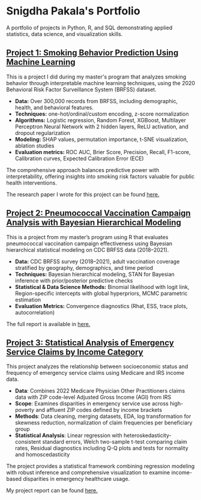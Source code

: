 # Snigdha Pakala's Portfolio
A portfolio of projects in Python, R, and SQL demonstrating applied statistics, data science, and visualization skills.

## [Project 1: Smoking Behavior Prediction Using Machine Learning](https://github.com/snigdhapakala/Smoking-Behavior-ML)

This is a project I did during my master's program that analyzes smoking behavior through interpretable machine learning techniques, using the 2020 Behavioral Risk Factor Surveillance System (BRFSS) dataset. 

- **Data:**  Over 300,000 records from BRFSS, including demographic, health, and behavioral features.
- **Techniques:** one-hot/ordinal/custom encoding, z-score normalization
- **Algorithms:** Logistic regression, Random Forest, XGBoost, Multilayer Perceptron Neural Network with 2 hidden layers, ReLU activation, and dropout regularization
- **Modeling:** SHAP values, permutation importance, t-SNE visualization, ablation studies
- **Evaluation metrics:** ROC AUC, Brier Score, Precision, Recall, F1-score, Calibration curves, Expected Calibration Error (ECE)  

The comprehensive approach balances predictive power with interpretability, offering insights into smoking risk factors valuable for public health interventions.

The research paper I wrote for this project can be found [here.](https://github.com/snigdhapakala/Smoking-Behavior-ML/blob/main/Research_Paper_Smoking_Behavior_ML.pdf)

## [Project 2: Pneumococcal Vaccination Campaign Analysis with Bayesian Hierarchical Modeling](https://github.com/snigdhapakala/Bayesian_Statistics_Vaccination_Campaign_Effectiveness)

This is a project from my master’s program using R that evaluates pneumococcal vaccination campaign effectiveness using Bayesian hierarchical statistical modeling on CDC BRFSS data (2018–2021).

- **Data:** CDC BRFSS survey (2018–2021), adult vaccination coverage stratified by geography, demographics, and time period  
- **Techniques:**  Bayesian hierarchical modeling, STAN for Bayesian inference with prior/posterior predictive checks  
- **Statistical & Data Science Methods:** Binomial likelihood with logit link, Region-specific intercepts with global hyperpriors, MCMC parametric estimation
- **Evaluation Metrics:** Convergence diagnostics (Rhat, ESS, trace plots, autocorrelation)  

The full report is available in [here.](https://github.com/snigdhapakala/Bayesian_Statistics_Vaccination_Campaign_Effectiveness/blob/main/Bayesian_Statistics_Report.pdf)

## [Project 3: Statistical Analysis of Emergency Service Claims by Income Category](https://github.com/snigdhapakala/Statistical-Analysis-Emergency-Claims-Income)

This project analyzes the relationship between socioeconomic status and frequency of emergency service claims using Medicare and IRS income data.

- **Data**: Combines 2022 Medicare Physician Other Practitioners claims data with ZIP code-level Adjusted Gross Income (AGI) from IRS
- **Scope**: Examines disparities in emergency service use across high-poverty and affluent ZIP codes defined by income brackets
- **Methods**: Data cleaning, merging datasets, EDA, log transformation for skewness reduction, normalization of claim frequencies per beneficiary group
- **Statistical Analysis**: Linear regression with heteroskedasticity-consistent standard errors, Welch two-sample t-test comparing claim rates, Residual diagnostics including Q-Q plots and tests for normality and homoscedasticity

The project provides a statistical framework combining regression modeling with robust inference and comprehensive visualization to examine income-based disparities in emergency healthcare usage.

My project report can be found [here.](https://github.com/snigdhapakala/Statistical-Analysis-Emergency-Claims-Income/blob/main/Paper_Statistical_Analysis_Emergency_Claims.pdf)
